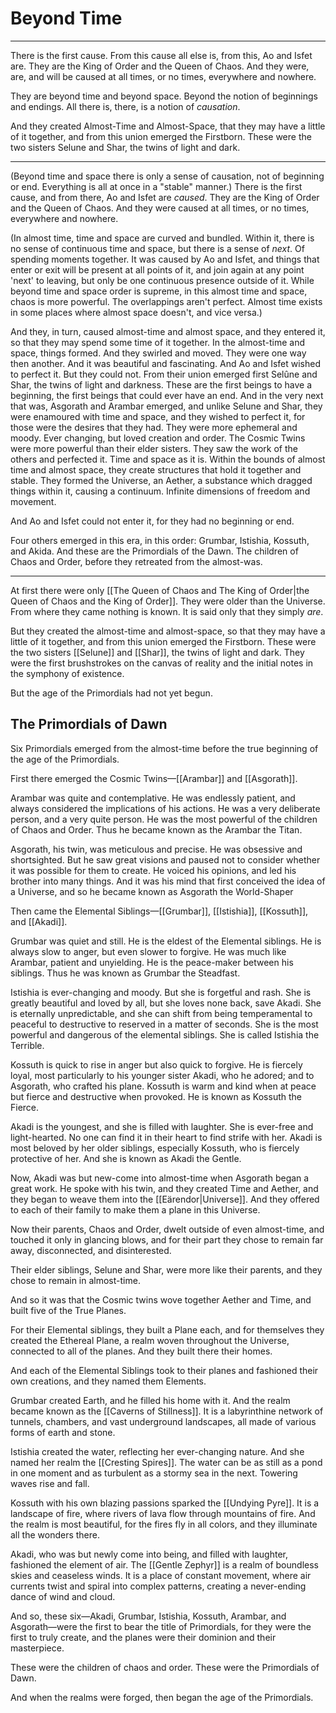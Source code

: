 # Beyond Time
---
There is the first cause. From this cause all else is, from this, Ao and Isfet are. They are the King of Order and the Queen of Chaos. And they were, are, and will be caused at all times, or no times, everywhere and nowhere. 

They are beyond time and beyond space. Beyond the notion of beginnings and endings. All there is, there, is a notion of _causation_.

And they created Almost-Time and Almost-Space, that they may have a little of it together, and from this union emerged the Firstborn. These were the two sisters Selune and Shar, the twins of light and dark. 

---

(Beyond time and space there is only a sense of causation, not of beginning or end. Everything is all at once in a "stable" manner.)
There is the first cause, and from there, Ao and Isfet are _caused_. They are the King of Order and the Queen of Chaos. And they were caused at all times, or no times, everywhere and nowhere.

(In almost time, time and space are curved and bundled. Within it, there is no sense of continuous time and space, but there is a sense of _next_. Of spending moments together. It was caused by Ao and Isfet, and things that enter or exit will be present at all points of it, and join again at any point 'next' to leaving, but only be one continuous presence outside of it. While beyond time and space order is supreme, in this almost time and space, chaos is more powerful. The overlappings aren't perfect. Almost time exists in some places where almost space doesn't, and vice versa.)

And they, in turn, caused almost-time and almost space, and they entered it, so that they may spend some time of it together.
In the almost-time and space, things formed. And they swirled and moved. They were one way then another. And it was beautiful and fascinating.
And Ao and Isfet wished to perfect it. But they could not. 
From their union emerged first Selûne and Shar, the twins of light and darkness. These are the first beings to have a beginning, the first beings that could ever have an end.
And in the very next that was, Asgorath and Arambar emerged, and unlike Selune and Shar, they were enamoured with time and space, and they wished to perfect it, for those were the desires that they had. They were more ephemeral and moody. Ever changing, but loved creation and order. The Cosmic Twins were more powerful than their elder sisters. They saw the work of the others and perfected it. Time and space as it is. Within the bounds of almost time and almost space, they create structures that hold it together and stable. They formed the Universe, an Aether, a substance which dragged things within it, causing a continuum. Infinite dimensions of freedom and movement. 

And Ao and Isfet could not enter it, for they had no beginning or end.

Four others emerged in this era, in this order: Grumbar, Istishia, Kossuth, and Akida. And these are the Primordials of the Dawn. The children of Chaos and Order, before they retreated from the almost-was. 

---
At first there were only [[The Queen of Chaos and The King of Order|the Queen of Chaos and the King of Order]]. They were older than the Universe. From where they came nothing is known. It is said only that they simply *are*.

But they created the almost-time and almost-space, so that they may have a little of it together, and from this union emerged the Firstborn. These were the two sisters [[Selune]] and [[Shar]], the twins of light and dark. They were the first brushstrokes on the canvas of reality and the initial notes in the symphony of existence.

But the age of the Primordials had not yet begun.

## The Primordials of Dawn

Six Primordials emerged from the almost-time before the true beginning of the age of the Primordials. 

First there emerged the Cosmic Twins—[[Arambar]] and [[Asgorath]].

Arambar was quite and contemplative. He was endlessly patient, and always considered the implications of his actions. He was a very deliberate person, and a very quite person. He was the most powerful of the children of Chaos and Order. Thus he became known as the Arambar the Titan.

Asgorath, his twin, was meticulous and precise. He was obsessive and shortsighted. But he saw great visions and paused not to consider whether it was possible for them to create. He voiced his opinions, and led his brother into many things. And it was his mind that first conceived the idea of a Universe, and so he became known as Asgorath the World-Shaper

Then came the Elemental Siblings—[[Grumbar]], [[Istishia]], [[Kossuth]], and [[Akadi]].

Grumbar was quiet and still. He is the eldest of the Elemental siblings. He is always slow to anger, but even slower to forgive. He was much like Arambar, patient and unyielding. He is the peace-maker between his siblings. Thus he was known as Grumbar the Steadfast. 

Istishia is ever-changing and moody. But she is forgetful and rash. She is greatly beautiful and loved by all, but she loves none back, save Akadi. She is eternally unpredictable, and she can shift from being temperamental to peaceful to destructive to reserved in a matter of seconds. She is the most powerful and dangerous of the elemental siblings. She is called Istishia the Terrible.

Kossuth is quick to rise in anger but also quick to forgive. He is fiercely loyal, most particularly to his younger sister Akadi, who he adored; and to Asgorath, who crafted his plane. Kossuth is warm and kind when at peace but fierce and destructive when provoked. He is known as Kossuth the Fierce.

Akadi is the youngest, and she is filled with laughter. She is ever-free and light-hearted. No one can find it in their heart to find strife with her. Akadi is most beloved by her older siblings, especially Kossuth, who is fiercely protective of her. And she is known as Akadi the Gentle.

Now, Akadi was but new-come into almost-time when Asgorath began a great work. He spoke with his twin, and they created Time and Aether, and they began to weave them into the [[Eärendor|Universe]]. And they offered to each of their family to make them a plane in this Universe.

Now their parents, Chaos and Order, dwelt outside of even almost-time, and touched it only in glancing blows, and for their part they chose to remain far away, disconnected, and disinterested.

Their elder siblings, Selune and Shar, were more like their parents, and they chose to remain in almost-time. 

And so it was that the Cosmic twins wove together Aether and Time, and built five of the True Planes. 

For their Elemental siblings, they built a Plane each, and for themselves they created the Ethereal Plane, a realm woven throughout the Universe, connected to all of the planes. And they built there their homes.

And each of the Elemental Siblings took to their planes and fashioned their own creations, and they named them Elements.

Grumbar created Earth, and he filled his home with it. And the realm became known as the [[Caverns of Stillness]]. It is a labyrinthine network of tunnels, chambers, and vast underground landscapes, all made of various forms of earth and stone. 

Istishia created the water, reflecting her ever-changing nature. And she named her realm the [[Cresting Spires]]. The water can be as still as a pond in one moment and as turbulent as a stormy sea in the next. Towering waves rise and fall. 

Kossuth with his own blazing passions sparked the [[Undying Pyre]]. It is a landscape of fire, where rivers of lava flow through mountains of fire. And the realm is most beautiful, for the fires fly in all colors, and they illuminate all the wonders there.

Akadi, who was but newly come into being, and filled with laughter, fashioned the element of air. The [[Gentle Zephyr]] is a realm of boundless skies and ceaseless winds. It is a place of constant movement, where air currents twist and spiral into complex patterns, creating a never-ending dance of wind and cloud.

And so, these six—Akadi, Grumbar, Istishia, Kossuth, Arambar, and Asgorath—were the first to bear the title of Primordials, for they were the first to truly create, and the planes were their dominion and their masterpiece.

These were the children of chaos and order. These were the Primordials of Dawn.

And when the realms were forged, then began the age of the Primordials.